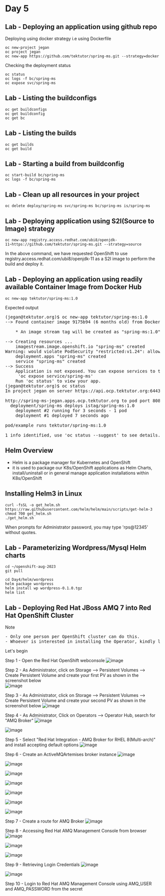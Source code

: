 # Day 5

## Lab - Deploying an application using github repo

Deploying using docker strategy i.e using Dockerfile
```
oc new-project jegan
oc project jegan
oc new-app https://github.com/tektutor/spring-ms.git --strategy=docker
```

Checking the deployment status
```
oc status
oc logs -f bc/spring-ms 
oc expose svc/spring-ms
```

## Lab - Listing the buildconfigs
```
oc get buildconfigs
oc get buildconfig
oc get bc
```

## Lab - Listing the builds
```
oc get builds
oc get build
```

## Lab - Starting a build from buildconfig
```
oc start-build bc/spring-ms
oc logs -f bc/spring-ms
```

## Lab - Clean up all resources in your project
```
oc delete deploy/spring-ms svc/spring-ms bc/spring-ms is/spring-ms
```

## Lab - Deploying application using S2I(Source to Image) strategy
```
oc new-app registry.access.redhat.com/ubi8/openjdk-11~https://github.com/tektutor/spring-ms.git --strategy=source
```
In the above command, we have requested OpenShift to use registry.access.redhat.com/ubi8/openjdk-11 as a S2I image to perform the build and deploy it.

## Lab - Deploying an application using readily available Container Image from Docker Hub
```
oc new-app tektutor/spring-ms:1.0
```

Expected output
<pre>
(jegan@tektutor.org)$ oc new-app tektutor/spring-ms:1.0
--> Found container image 9175b94 (6 months old) from Docker Hub for "tektutor/spring-ms:1.0"

    * An image stream tag will be created as "spring-ms:1.0" that will track this image

--> Creating resources ...
    imagestream.image.openshift.io "spring-ms" created
Warning: would violate PodSecurity "restricted:v1.24": allowPrivilegeEscalation != false (container "spring-ms" must set securityContext.allowPrivilegeEscalation=false), unrestricted capabilities (container "spring-ms" must set securityContext.capabilities.drop=["ALL"]), runAsNonRoot != true (pod or container "spring-ms" must set securityContext.runAsNonRoot=true), seccompProfile (pod or container "spring-ms" must set securityContext.seccompProfile.type to "RuntimeDefault" or "Localhost")
    deployment.apps "spring-ms" created
    service "spring-ms" created
--> Success
    Application is not exposed. You can expose services to the outside world by executing one or more of the commands below:
     'oc expose service/spring-ms' 
    Run 'oc status' to view your app.
(jegan@tektutor.org)$ oc status
In project jegan on server https://api.ocp.tektutor.org:6443

http://spring-ms-jegan.apps.ocp.tektutor.org to pod port 8080-tcp (svc/spring-ms)
  deployment/spring-ms deploys istag/spring-ms:1.0 
    deployment #2 running for 3 seconds - 1 pod
    deployment #1 deployed 7 seconds ago

pod/example runs tektutor/spring-ms:1.0

1 info identified, use 'oc status --suggest' to see details.
</pre>



## Helm Overview
- Helm is a package manager for Kubernetes and OpenShift
- it is used to package our K8s/OpenShift applications as Helm Charts, install/uninstall or in general manage application installations within K8s/OpenShift

## Installing Helm3 in Linux
```
curl -fsSL -o get_helm.sh https://raw.githubusercontent.com/helm/helm/main/scripts/get-helm-3
chmod 700 get_helm.sh
./get_helm.sh
```
When prompts for Administrator password, you may type 'rps@12345' without quotes.

## Lab - Parameterizing Wordpress/Mysql Helm charts
```
cd ~/openshift-aug-2023
git pull

cd Day4/helm/wordpress
helm package wordpress
helm install wp wordpress-0.1.0.tgz
helm list
```

## Lab - Deploying Red Hat JBoss AMQ 7 into Red Hat OpenShift Cluster

Note 
<pre>
- Only one person per OpenShift cluster can do this.
- Whoever is interested in installing the Operator, kindly leave a message via WebEx and let other participants know about the same to avoid conflicts, thanks!
</pre>

Let's begin

Step 1 - Open the Red Hat OpenShift webconsole
![image](https://github.com/tektutor/openshift-aug-2023/assets/12674043/9d4116a0-9bc6-473b-8996-64f4a2a29a32)

Step 2 - As Administrator, click on Storage --> Persistent Volumes --> Create Persistent Volume and create your first PV as shown in the screenshot below  
![image](https://github.com/tektutor/openshift-aug-2023/assets/12674043/242f0348-98f0-4fc8-8562-d259ad3dd9bb)

Step 3 - As Administrator, click on Storage --> Persistent Volumes --> Create Persistent Volume and create your second PV as shown in the screenshot below 
![image](https://github.com/tektutor/openshift-aug-2023/assets/12674043/3972d4e7-a752-49d2-b60d-9eb043ff444b)

Step 4 - As Administrator, Click on Operators --> Operator Hub, search for "AMQ Broker"
![image](https://github.com/tektutor/openshift-aug-2023/assets/12674043/d8b6e8bb-e4ef-4ef4-b5e4-be8eea78993b)

![image](https://github.com/tektutor/openshift-aug-2023/assets/12674043/8cdc57a5-e679-479a-88a7-891da318c43d)


Step 5 - Select "Red Hat Integration - AMQ Broker for RHEL 8(Multi-arch)" and install accepting default options
![image](https://github.com/tektutor/openshift-aug-2023/assets/12674043/fa071491-f021-4249-8f73-b83eb8955d28)

Step 6 - Create an ActiveMQArtemises broker instance
![image](https://github.com/tektutor/openshift-aug-2023/assets/12674043/d23e0375-0614-41a9-87a1-f22c37f9a428)

![image](https://github.com/tektutor/openshift-aug-2023/assets/12674043/81b25df8-23d0-4a03-82b6-fe622974b601)

![image](https://github.com/tektutor/openshift-aug-2023/assets/12674043/1baecc4b-ccf8-4ebd-bad4-2e479602dee9)

![image](https://github.com/tektutor/openshift-aug-2023/assets/12674043/001d66a1-2f3e-4c20-956c-4af842169c76)

![image](https://github.com/tektutor/openshift-aug-2023/assets/12674043/b76afad4-c453-4149-9c41-6c50d4f4e75f)

![image](https://github.com/tektutor/openshift-aug-2023/assets/12674043/40beef9e-8ba0-4d38-aef9-36b2799f6b8b)

![image](https://github.com/tektutor/openshift-aug-2023/assets/12674043/457ad9e0-85d9-49c9-b2c9-46a7b0c3a0be)

Step 7 - Create a route for AMQ Broker
![image](https://github.com/tektutor/openshift-aug-2023/assets/12674043/86ee935f-03df-4cda-8b24-164c414e6ec3)

Step 8 - Accessing Red Hat AMQ Management Console from browser
![image](https://github.com/tektutor/openshift-aug-2023/assets/12674043/7155613f-b2bb-4c9b-bcad-83cd0f4a93ba)

![image](https://github.com/tektutor/openshift-aug-2023/assets/12674043/74faf6ef-1ef7-4377-8cc8-5eba3c500ee1)

![image](https://github.com/tektutor/openshift-aug-2023/assets/12674043/89c50286-10ae-4646-9f8a-bb345c8ac45a)

Step 9 - Retrieving Login Credentials
![image](https://github.com/tektutor/openshift-aug-2023/assets/12674043/b2af90bb-1781-49df-b19d-7b6d2d896df9)

![image](https://github.com/tektutor/openshift-aug-2023/assets/12674043/b3cf5c41-b118-406e-9f9b-0893f28762de)

Step 10 - Login to Red Hat AMQ Management Console using
AMQ_USER and AMQ_PASSWORD from the secret
